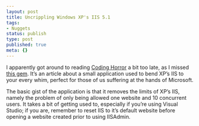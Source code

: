```yaml
---
layout: post
title: Uncrippling Windows XP's IIS 5.1
tags:
- Nuggets
status: publish
type: post
published: true
meta: {}
---
```

I apparently got around to reading <a href="http://www.codinghorror.com">Coding Horror</a> a bit too late, as I missed <a href="http://www.codinghorror.com/blog/archives/000329.html" title="Uncrippling Windows XP's IIS 5.1">this gem</a>. It’s an article about a small application used to bend XP’s IIS to your every whim, perfect for those of us suffering at the hands of Microsoft.

The basic gist of the application is that it removes the limits of XP’s IIS, namely the problem of only being allowed one website and 10 concurrent users. It takes a bit of getting used to, especially if you’re using Visual Studio; if you are, remember to reset IIS to it’s default website before opening a website created prior to using IISAdmin.

